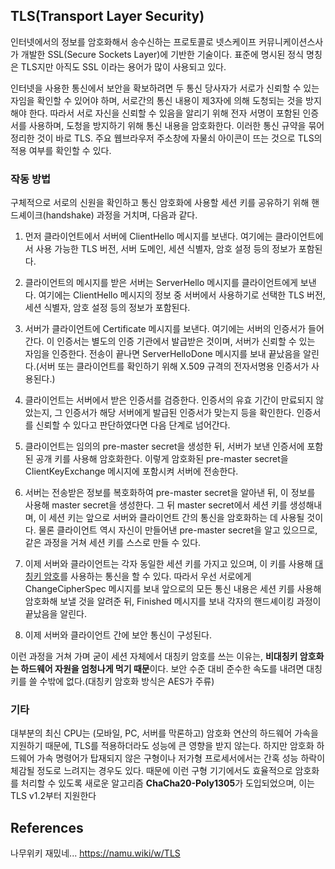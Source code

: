 ## TLS(Transport Layer Security)
인터넷에서의 정보를 암호화해서 송수신하는 프로토콜로 넷스케이프 커뮤니케이션스사가 개발한 SSL(Secure Sockets Layer)에 기반한 기술이다. 표준에 명시된 정식 명칭은 TLS지만 아직도 SSL 이라는 용어가 많이 사용되고 있다. 

인터넷을 사용한 통신에서 보안을 확보하려면 두 통신 당사자가 서로가 신뢰할 수 있는 자임을 확인할 수 있어야 하며, 서로간의 통신 내용이 제3자에 의해 도청되는 것을 방지해야 한다. 따라서 서로 자신을 신뢰할 수 있음을 알리기 위해 전자 서명이 포함된 인증서를 사용하며, 도청을 방지하기 위해 통신 내용을 암호화한다. 이러한 통신 규약을 묶어 정리한 것이 바로 TLS. 주요 웹브라우저 주소창에 자물쇠 아이콘이 뜨는 것으로 TLS의 적용 여부를 확인할 수 있다.

### 작동 방법
  
구체적으로 서로의 신원을 확인하고 통신 암호화에 사용할 세션 키를 공유하기 위해 핸드셰이크(handshake) 과정을 거치며, 다음과 같다.  

1. 먼저 클라이언트에서 서버에 ClientHello 메시지를 보낸다. 여기에는 클라이언트에서 사용 가능한 TLS 버전, 서버 도메인, 세션 식별자, 암호 설정 등의 정보가 포함된다.
    
2. 클라이언트의 메시지를 받은 서버는 ServerHello 메시지를 클라이언트에게 보낸다. 여기에는 ClientHello 메시지의 정보 중 서버에서 사용하기로 선택한 TLS 버전, 세션 식별자, 암호 설정 등의 정보가 포함된다.
    
3. 서버가 클라이언트에 Certificate 메시지를 보낸다. 여기에는 서버의 인증서가 들어간다. 이 인증서는 별도의 인증 기관에서 발급받은 것이며, 서버가 신뢰할 수 있는 자임을 인증한다. 전송이 끝나면 ServerHelloDone 메시지를 보내 끝났음을 알린다.(서버 또는 클라이언트를 확인하기 위해 X.509 규격의 전자서명용 인증서가 사용된다.)
    
4. 클라이언트는 서버에서 받은 인증서를 검증한다. 인증서의 유효 기간이 만료되지 않았는지, 그 인증서가 해당 서버에게 발급된 인증서가 맞는지 등을 확인한다. 인증서를 신뢰할 수 있다고 판단하였다면 다음 단계로 넘어간다.
    
5. 클라이언트는 임의의 pre-master secret을 생성한 뒤, 서버가 보낸 인증서에 포함된 공개 키를 사용해 암호화한다. 이렇게 암호화된 pre-master secret을 ClientKeyExchange 메시지에 포함시켜 서버에 전송한다.
    
6. 서버는 전송받은 정보를 복호화하여 pre-master secret을 알아낸 뒤, 이 정보를 사용해 master secret을 생성한다. 그 뒤 master secret에서 세션 키를 생성해내며, 이 세션 키는 앞으로 서버와 클라이언트 간의 통신을 암호화하는 데 사용될 것이다. 물론 클라이언트 역시 자신이 만들어낸 pre-master secret을 알고 있으므로, 같은 과정을 거쳐 세션 키를 스스로 만들 수 있다.
    
7. 이제 서버와 클라이언트는 각자 동일한 세션 키를 가지고 있으며, 이 키를 사용해 [대칭키 암호](https://namu.wiki/w/%EB%8C%80%EC%B9%AD%ED%82%A4%20%EC%95%94%ED%98%B8 "대칭키 암호")를 사용하는 통신을 할 수 있다. 따라서 우선 서로에게 ChangeCipherSpec 메시지를 보내 앞으로의 모든 통신 내용은 세션 키를 사용해 암호화해 보낼 것을 알려준 뒤, Finished 메시지를 보내 각자의 핸드셰이킹 과정이 끝났음을 알린다.
    
8. 이제 서버와 클라이언트 간에 보안 통신이 구성된다.

이런 과정을 거쳐 가며 굳이 세션 자체에서 대칭키 암호를 쓰는 이유는, **비대칭키 암호화는 하드웨어 자원을 엄청나게 먹기 때문**이다. 보안 수준 대비 준수한 속도를 내려면 대칭키를 쓸 수밖에 없다.(대칭키 암호화 방식은 AES가 주류)


### 기타
대부분의 최신 CPU는 (모바일, PC, 서버를 막론하고) 암호화 연산의 하드웨어 가속을 지원하기 때문에, TLS를 적용하더라도 성능에 큰 영향을 받지 않는다. 하지만 암호화 하드웨어 가속 명령어가 탑재되지 않은 구형이나 저가형 프로세서에서는 간혹 성능 하락이 체감될 정도로 느려지는 경우도 있다. 때문에 이런 구형 기기에서도 효율적으로 암호화를 처리할 수 있도록 새로운 알고리즘 **ChaCha20-Poly1305**가 도입되었으며, 이는 TLS v1.2부터 지원한다


## References
나무위키 재밌네... https://namu.wiki/w/TLS